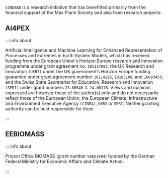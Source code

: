 `SINDBAD` is a research initiative that has benefitted primarily from the financial support of the Max Plank Society and also from research projects:

## AI4PEX

::: info about

Artificial Intelligence and Machine Learning for Enhanced Representation of Processes and Extremes in Earth System Models, which has received funding from the European Union's Horizon Europe research and innovation programme under grant agreement no. `101137682`; the UK Research and Innovation `(UKRI)` under the UK government’s Horizon Europe funding guarantee under grant agreement number `10114295`, `10103109`, and `10093450`, and the Swiss State Secretariat for Education, Research and Innovation `(SERI)` under grant numbers `23.00546 & 24.00178`. Views and opinions expressed are however those of the author(s) only and do not necessarily reflect those of the European Union, the European Climate, Infrastructure and Environment Executive Agency `(CINEA)`, `UKRI` or `SERI`. Neither granting authority can be held responsible for them.

:::

## EEBIOMASS

::: info about

Project Office BIOMASS (grant number `50EE1904`) funded by the German Federal Ministry for Economic Affairs and Climate Action.

:::